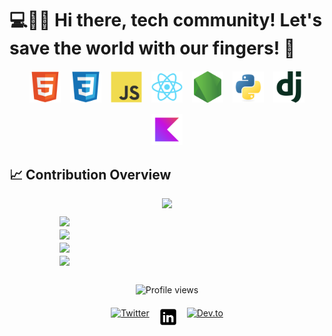 # **💻🚀🔧 Hi there, tech community! Let's save the world with our fingers! 👋**

<div align="center">
  
<p align="center" style="display: flex; flex-wrap: wrap; justify-content: center; gap: 15px; margin: 20px 0;">
  <a href="#"><img src="https://raw.githubusercontent.com/devicons/devicon/master/icons/html5/html5-original.svg" alt="HTML" width="50" height="50"/></a>
  <a href="#"><img src="https://raw.githubusercontent.com/devicons/devicon/master/icons/css3/css3-original.svg" alt="CSS" width="50" height="50"/></a>
  <a href="#"><img src="https://raw.githubusercontent.com/devicons/devicon/master/icons/javascript/javascript-original.svg" alt="JavaScript" width="50" height="50"/></a>
  <a href="#"><img src="https://raw.githubusercontent.com/devicons/devicon/master/icons/react/react-original.svg" alt="React" width="50" height="50"/></a>
  <a href="#"><img src="https://raw.githubusercontent.com/devicons/devicon/master/icons/nodejs/nodejs-original.svg" alt="Node.js" width="50" height="50"/></a>
  <a href="#"><img src="https://raw.githubusercontent.com/devicons/devicon/master/icons/python/python-original.svg" alt="Python" width="50" height="50"/></a>
  <a href="#"><img src="https://raw.githubusercontent.com/devicons/devicon/master/icons/django/django-plain.svg" alt="Django" width="50" height="50"/></a>
  <a href="#"><img src="https://raw.githubusercontent.com/devicons/devicon/master/icons/kotlin/kotlin-original.svg" alt="Kotlin" width="50" height="50"/></a>
</p>

</div>



## 📈 Contribution Overview

<!-- This is the enhanced compass-like feature you mentioned -->
<div align="center">
  
  <!-- Main contribution overview -->
  <div style="margin-bottom: 10px;">
    <img src="https://github-profile-summary-cards.vercel.app/api/cards/profile-details?username=damiancodes&theme=default" width="700" />
  </div>
  
  <!-- Additional compass-like metrics in a single row -->
  <div style="display: flex; justify-content: center; flex-wrap: wrap; gap: 5px;">
    <img src="https://github-profile-summary-cards.vercel.app/api/cards/repos-per-language?username=damiancodes&theme=default" width="345" />
    <img src="https://github-profile-summary-cards.vercel.app/api/cards/most-commit-language?username=damiancodes&theme=default" width="345" />
    <img src="https://github-profile-summary-cards.vercel.app/api/cards/stats?username=damiancodes&theme=default" width="345" />
    <img src="https://github-profile-summary-cards.vercel.app/api/cards/productive-time?username=damiancodes&theme=default" width="345" />
  </div>
  
</div>


<!-- Enhanced footer with profile views and social links -->
<div align="center">
  <!-- Custom styled profile views counter -->
  <p align="center" style="margin-top: 30px;">
    <img src="https://komarev.com/ghpvc/?username=damiancodes&style=for-the-badge&color=7F52FF" alt="Profile views"/>
  </p>
  
  <!-- Optional: Add social media links with SVG icons -->
  <p align="center" style="display: flex; justify-content: center; gap: 15px; margin-top: 20px;">
    <a href="https://twitter.com/damianbwire8"><img src="https://raw.githubusercontent.com/simple-icons/simple-icons/develop/icons/twitter.svg" alt="Twitter" width="30" height="30"/></a>
    <a href="https://linkedin.com/in/Damian wabwire"><img src="https://raw.githubusercontent.com/simple-icons/simple-icons/develop/icons/linkedin.svg" alt="LinkedIn" width="30" height="30"/></a>
    <a href="https://dev.to/yourusername"><img src="https://raw.githubusercontent.com/simple-icons/simple-icons/develop/icons/devdotto.svg" alt="Dev.to" width="30" height="30"/></a>
  </p>
</div>
